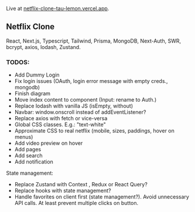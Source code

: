 Live at [netflix-clone-tau-lemon.vercel.app](https://netflix-clone-tau-lemon.vercel.app/).

## Netflix Clone

React, Next.js, Typescript, Tailwind, Prisma, MongoDB, Next-Auth, SWR, bcrypt, axios, lodash, Zustand.

### TODOS:

- Add Dummy Login
- Fix login issues (OAuth, login error message with empty creds., mongodb)
- Finish diagram
- Move index content to component (Input: rename to Auth.)
- Replace lodash with vanilla JS (isEmpty, without)
- Navbar: window.onscroll instead of addEventListener?
- Replace axios with fetch or vice-versa
- Global CSS classes. E.g.: "text-white"
- Approximate CSS to real netflix (mobile, sizes, paddings, hover on menus)
- Add video preview on hover
- Add pages
- Add search
- Add notification

State management:

- Replace Zustand with Context , Redux or React Query?
- Replace hooks with state management?
- Handle favorites on client first (state management?). Avoid unnecessary API calls. At least prevent multiple clicks on button.
